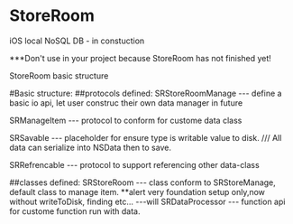 # StoreRoom
iOS local NoSQL DB - in constuction

***Don't use in your project because StoreRoom has not finished yet!

StoreRoom basic structure

#Basic structure:
##protocols defined:
SRStoreRoomManage --- define a basic io api, let user construc their own data manager in future

SRManageItem --- protocol to conform for custome data class

SRSavable --- placeholder for ensure type is writable value to disk. /// All data can serialize into NSData then to save.

SRRefrencable --- protocol to support referencing other data-class 


##classes defined:
SRStoreRoom --- class conform to SRStoreManage, default class to manage item. **alert very foundation setup only,now without writeToDisk, finding etc... 
---will SRDataProcessor --- function api for custome function run with data.
